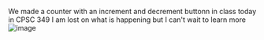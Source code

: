 We made a counter with an increment and decrement buttonn in class today in CPSC 349 I am lost on what is happening but I can't wait to learn more
![image](https://github.com/user-attachments/assets/372661d7-c532-4663-84f0-9a270418f6a7)
